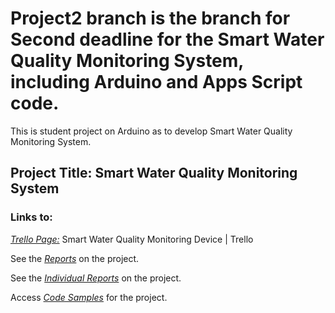 # Project2 branch is the branch for Second deadline for the Smart Water Quality Monitoring System, including Arduino and Apps Script code.

This is student project on Arduino as to develop Smart Water Quality Monitoring System.

## Project Title:  Smart Water Quality Monitoring System 

### Links to:   

[*Trello Page:*](https://trello.com/b/AU3PxAXM/arduino-project-10) Smart Water Quality Monitoring Device | Trello 

See the [*Reports*](https://github.com/Valeryschka/ArduinoWaterQualitySystem/tree/Reports) on the project.

See the [*Individual Reports*](https://github.com/Valeryschka/ArduinoWaterQualitySystem/tree/IndividualReports
) on the project.

Access [*Code Samples*](https://github.com/Valeryschka/ArduinoWaterQualitySystem/tree/Arduino-Code) for the project.

